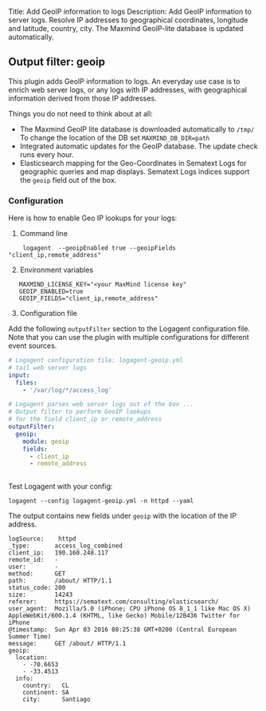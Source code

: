 Title: Add GeoIP information to logs 
Description: Add GeoIP information to server logs. Resolve IP addresses to geographical coordinates, longitude and latitude, country, city. The Maxmind GeoIP-lite database is updated automatically. 


## Output filter: geoip

This plugin adds GeoIP information to logs. 
An everyday use case is to enrich web server logs, or any logs with IP addresses, with geographical information derived from those IP addresses.
 
Things you do not need to think about at all:

- The Maxmind GeoIP lite database is downloaded automatically to `/tmp/`
  To change the location of the DB set `MAXMIND_DB_DIR=path`
- Integrated automatic updates for the GeoIP database. 
  The update check runs every hour. 
- Elasticsearch mapping for the Geo-Coordinates in Sematext Logs for geographic queries and map displays. Sematext Logs indices support the `geoip` field out of the box. 



### Configuration 

Here is how to enable Geo IP lookups for your logs:

1. Command line 

```
    logagent  --geoipEnabled true --geoipFields "client_ip,remote_address"
```

2. Environment variables 

```
   MAXMIND_LICENSE_KEY="<your MaxMind license key"
   GEOIP_ENABLED=true
   GEOIP_FIELDS="client_ip,remote_address"
```

3. Configuration file

Add the following `outputFilter` section to the Logagent configuration file. Note that you can use the plugin with multiple configurations for different event sources.

```yaml
# Logagent configuration file: logagent-geoip.yml 
# tail web server logs
input: 
  files:
    - '/var/log/*/access_log'

# Logagent parses web server logs out of the box ...
# Output filter to perform GeoIP lookups 
# for the field client_ip or remote_address
outputFilter:
  geoip: 
    module: geoip
    fields: 
      - client_ip
      - remote_address
      
```

Test Logagent with your config: 

```
logagent --config logagent-geoip.yml -n httpd --yaml
```

The output contains new fields under `geoip` with the location of the IP address. 

```
logSource:    httpd
_type:       access_log_combined
client_ip:   190.160.248.117
remote_id:   -
user:        -
method:      GET
path:        /about/ HTTP/1.1
status_code: 200
size:        14243
referer:     https://sematext.com/consulting/elasticsearch/
user_agent:  Mozilla/5.0 (iPhone; CPU iPhone OS 8_1_1 like Mac OS X) AppleWebKit/600.1.4 (KHTML, like Gecko) Mobile/12B436 Twitter for iPhone
@timestamp:  Sun Apr 03 2016 08:25:38 GMT+0200 (Central European Summer Time)
message:     GET /about/ HTTP/1.1
geoip: 
  location: 
    - -70.6653
    - -33.4513
  info: 
    country:   CL
    continent: SA
    city:      Santiago
```
